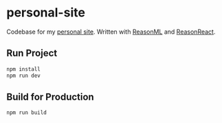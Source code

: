 # personal-site

Codebase for my [personal site](https://yunyul.in). Written with [ReasonML](https://reasonml.github.io/) and [ReasonReact](https://reasonml.github.io/reason-react/).

## Run Project

```sh
npm install
npm run dev
```

## Build for Production

```sh
npm run build
```
